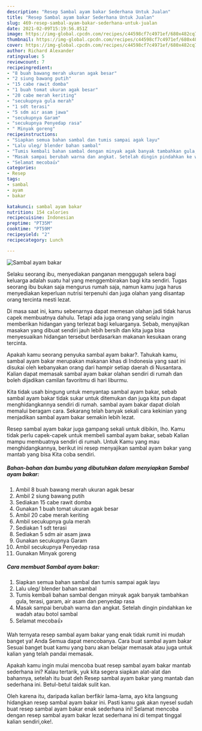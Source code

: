 ```yaml
---
description: "Resep Sambal ayam bakar Sederhana Untuk Jualan"
title: "Resep Sambal ayam bakar Sederhana Untuk Jualan"
slug: 469-resep-sambal-ayam-bakar-sederhana-untuk-jualan
date: 2021-02-09T15:19:56.851Z
image: https://img-global.cpcdn.com/recipes/c44598cf7c4971ef/680x482cq70/sambal-ayam-bakar-foto-resep-utama.jpg
thumbnail: https://img-global.cpcdn.com/recipes/c44598cf7c4971ef/680x482cq70/sambal-ayam-bakar-foto-resep-utama.jpg
cover: https://img-global.cpcdn.com/recipes/c44598cf7c4971ef/680x482cq70/sambal-ayam-bakar-foto-resep-utama.jpg
author: Richard Alexander
ratingvalue: 5
reviewcount: 7
recipeingredient:
- "8 buah bawang merah ukuran agak besar"
- "2 siung bawang putih"
- "15 cabe rawit domba"
- "1 buah tomat ukuran agak besar"
- "20 cabe merah keriting"
- "secukupnya gula merah"
- "1 sdt terasi"
- "5 sdm air asam jawa"
- "secukupnya Garam"
- "secukupnya Penyedap rasa"
- " Minyak goreng"
recipeinstructions:
- "Siapkan semua bahan sambal dan tumis sampai agak layu"
- "Lalu uleg/ blender bahan sambal"
- "Tumis kembali bahan sambal dengan minyak agak banyak tambahkan gula, terasi, garam, air asam dan penyedap rasa"
- "Masak sampai berubah warna dan angkat. Setelah dingin pindahkan ke wadah atau botol sambal"
- "Selamat mecoba👍"
categories:
- Resep
tags:
- sambal
- ayam
- bakar

katakunci: sambal ayam bakar 
nutrition: 154 calories
recipecuisine: Indonesian
preptime: "PT35M"
cooktime: "PT59M"
recipeyield: "2"
recipecategory: Lunch

---
```



![Sambal ayam bakar](https://img-global.cpcdn.com/recipes/c44598cf7c4971ef/680x482cq70/sambal-ayam-bakar-foto-resep-utama.jpg)

Selaku seorang ibu, menyediakan panganan menggugah selera bagi keluarga adalah suatu hal yang menggembirakan bagi kita sendiri. Tugas seorang ibu bukan saja mengurus rumah saja, namun kamu juga harus menyediakan keperluan nutrisi terpenuhi dan juga olahan yang disantap orang tercinta mesti lezat.

Di masa  saat ini, kamu sebenarnya dapat memesan olahan jadi tidak harus capek membuatnya dahulu. Tetapi ada juga orang yang selalu ingin memberikan hidangan yang terlezat bagi keluarganya. Sebab, menyajikan masakan yang dibuat sendiri jauh lebih bersih dan kita juga bisa menyesuaikan hidangan tersebut berdasarkan makanan kesukaan orang tercinta. 



Apakah kamu seorang penyuka sambal ayam bakar?. Tahukah kamu, sambal ayam bakar merupakan makanan khas di Indonesia yang saat ini disukai oleh kebanyakan orang dari hampir setiap daerah di Nusantara. Kalian dapat memasak sambal ayam bakar olahan sendiri di rumah dan boleh dijadikan camilan favoritmu di hari liburmu.

Kita tidak usah bingung untuk menyantap sambal ayam bakar, sebab sambal ayam bakar tidak sukar untuk ditemukan dan juga kita pun dapat menghidangkannya sendiri di rumah. sambal ayam bakar dapat diolah memalui beragam cara. Sekarang telah banyak sekali cara kekinian yang menjadikan sambal ayam bakar semakin lebih lezat.

Resep sambal ayam bakar juga gampang sekali untuk dibikin, lho. Kamu tidak perlu capek-capek untuk membeli sambal ayam bakar, sebab Kalian mampu membuatnya sendiri di rumah. Untuk Kamu yang mau menghidangkannya, berikut ini resep menyajikan sambal ayam bakar yang mantab yang bisa Kita coba sendiri.

<!--inarticleads1-->

##### Bahan-bahan dan bumbu yang dibutuhkan dalam menyiapkan Sambal ayam bakar:

1. Ambil 8 buah bawang merah ukuran agak besar
1. Ambil 2 siung bawang putih
1. Sediakan 15 cabe rawit domba
1. Gunakan 1 buah tomat ukuran agak besar
1. Ambil 20 cabe merah keriting
1. Ambil secukupnya gula merah
1. Sediakan 1 sdt terasi
1. Sediakan 5 sdm air asam jawa
1. Gunakan secukupnya Garam
1. Ambil secukupnya Penyedap rasa
1. Gunakan  Minyak goreng




<!--inarticleads2-->

##### Cara membuat Sambal ayam bakar:

1. Siapkan semua bahan sambal dan tumis sampai agak layu
1. Lalu uleg/ blender bahan sambal
1. Tumis kembali bahan sambal dengan minyak agak banyak tambahkan gula, terasi, garam, air asam dan penyedap rasa
1. Masak sampai berubah warna dan angkat. Setelah dingin pindahkan ke wadah atau botol sambal
1. Selamat mecoba👍




Wah ternyata resep sambal ayam bakar yang enak tidak rumit ini mudah banget ya! Anda Semua dapat mencobanya. Cara buat sambal ayam bakar Sesuai banget buat kamu yang baru akan belajar memasak atau juga untuk kalian yang telah pandai memasak.

Apakah kamu ingin mulai mencoba buat resep sambal ayam bakar mantab sederhana ini? Kalau tertarik, yuk kita segera siapkan alat-alat dan bahannya, setelah itu buat deh Resep sambal ayam bakar yang mantab dan sederhana ini. Betul-betul taidak sulit kan. 

Oleh karena itu, daripada kalian berfikir lama-lama, ayo kita langsung hidangkan resep sambal ayam bakar ini. Pasti kamu gak akan nyesel sudah buat resep sambal ayam bakar enak sederhana ini! Selamat mencoba dengan resep sambal ayam bakar lezat sederhana ini di tempat tinggal kalian sendiri,oke!.

